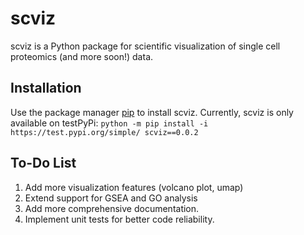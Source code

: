 # scviz
scviz is a Python package for scientific visualization of single cell proteomics (and more soon!) data.

## Installation
Use the package manager [pip](https://pip.pypa.io/en/stable/) to install scviz. Currently, scviz is only available on testPyPi:
`python -m pip install -i https://test.pypi.org/simple/ scviz==0.0.2`


## To-Do List
1. Add more visualization features (volcano plot, umap)
2. Extend support for GSEA and GO analysis
3. Add more comprehensive documentation.
4. Implement unit tests for better code reliability.